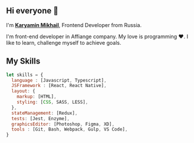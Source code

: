 ## Hi everyone 👋 

I'm <B>[Karyamin Mikhail](https://htmlacademy.ru/profile/id959581)</B>, Frontend Developer from Russia. 

I'm front-end developer in Affiange company. 
My love is programming ❤️.
I like to learn, challenge myself to achieve goals.

## My Skills
```js
let skills = {
  language : [Javascript, Typescript],
  JSFramework : [React, React Native],
  layout: {
    markup: [HTML],
    styling: [CSS, SASS, LESS],
  },
  stateManagement: [Redux],
  tests: [Jest, Enzyme],
  graphicsEditor: [Photoshop, Figma, XD],
  tools : [Git, Bash, Webpack, Gulp, VS Code],
}
```
